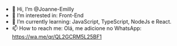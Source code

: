 - 👋 Hi, I’m @Joanne-Emilly
- 👀 I’m interested in: Front-End
- 🌱 I’m currently learning: JavaScript, TypeScript, NodeJs e React.
- 📫 How to reach me: Olá, me adicione no WhatsApp: https://wa.me/qr/QL2GCRM5L25BF1

<!---
Joanne-Emilly/Joanne-Emilly is a ✨ special ✨ repository because its `README.md` (this file) appears on your GitHub profile.
You can click the Preview link to take a look at your changes.
--->
